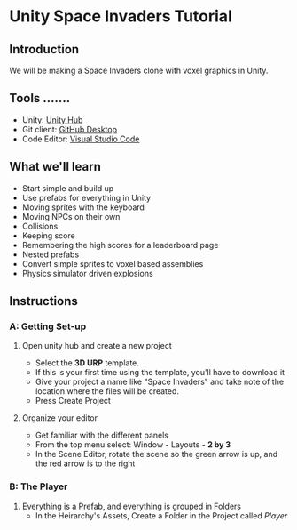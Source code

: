 # Unity Space Invaders Tutorial

## Introduction
We will be making a Space Invaders clone with voxel graphics in Unity.

## Tools .......
* Unity: [Unity Hub](https://unity3d.com/get-unity/download)
* Git client: [GitHub Desktop](https://desktop.github.com/) 
* Code Editor: [Visual Studio Code](https://code.visualstudio.com/Download)

## What we'll learn
* Start simple and build up
* Use prefabs for everything in Unity
* Moving sprites with the keyboard
* Moving NPCs on their own
* Collisions
* Keeping score
* Remembering the high scores for a leaderboard page
* Nested prefabs
* Convert simple sprites to voxel based assemblies
* Physics simulator driven explosions

## Instructions

### A: Getting Set-up
1. Open unity hub and create a new project
    * Select the **3D URP** template.
    * If this is your first time using the template, you'll have to download it
    * Give your project a name like "Space Invaders" and take note of the location where the files will be created.
    * Press Create Project

1. Organize your editor
    * Get familiar with the different panels
    * From the top menu select: Window - Layouts - **2 by 3**
    * In the Scene Editor, rotate the scene so the green arrow is up, and the red arrow is to the right

### B: The Player
1. Everything is a Prefab, and everything is grouped in Folders
   * In the Heirarchy's Assets, Create a Folder in the Project called *Player*





